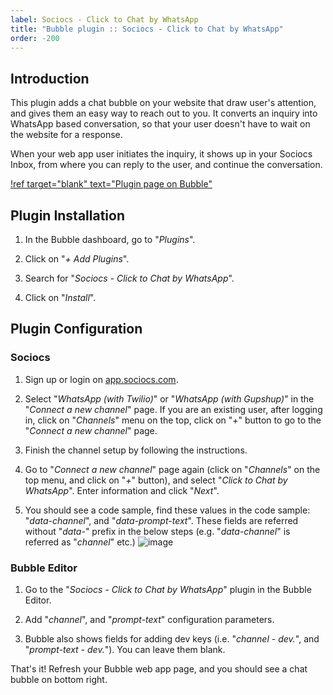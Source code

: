 ```yaml
---
label: Sociocs - Click to Chat by WhatsApp
title: "Bubble plugin :: Sociocs - Click to Chat by WhatsApp"
order: -200
---
```


## Introduction

This plugin adds a chat bubble on your website that draw user's attention, and gives them an easy way to reach out to you. It converts an inquiry into WhatsApp based conversation, so that your user doesn't have to wait on the website for a response.

When your web app user initiates the inquiry, it shows up in your Sociocs Inbox, from where you can reply to the user, and continue the conversation.

[!ref target="blank" text="Plugin page on Bubble"](https://bubble.io/plugin/sociocs---click-to-chat-by-whatsapp-1649935178739x469570815670353900)

## Plugin Installation

1. In the Bubble dashboard, go to "*Plugins*".

1. Click on "*+ Add Plugins*".

1. Search for "*Sociocs - Click to Chat by WhatsApp*".

1. Click on "*Install*".

## Plugin Configuration

### Sociocs

1. Sign up or login on <a href="https://app.sociocs.com" target="_blank">app.sociocs.com</a>.

1. Select "*WhatsApp (with Twilio)*" or "*WhatsApp (with Gupshup)*" in the "*Connect a new channel*" page. If you are an existing user, after logging in, click on "*Channels*" menu on the top, click on "*+*" button to go to the "*Connect a new channel*" page.

1. Finish the channel setup by following the instructions.

1. Go to "*Connect a new channel*" page again (click on "*Channels*" on the top menu, and click on "*+*" button), and select "*Click to Chat by WhatsApp*". Enter information and click "*Next*".

1. You should see a code sample, find these values in the code sample: "*data-channel*", and "*data-prompt-text*". These fields are referred without "*data-*" prefix in the below steps (e.g. "*data-channel*" is referred as "*channel*" etc.)
    ![image](https://user-images.githubusercontent.com/12301512/179740515-74bc9959-e04c-4ae0-85e9-87927223b5e2.png)

### Bubble Editor

1. Go to the "*Sociocs - Click to Chat by WhatsApp*" plugin in the Bubble Editor.

1. Add "*channel*", and "*prompt-text*" configuration parameters.

1. Bubble also shows fields for adding dev keys (i.e. "*channel - dev.*", and "*prompt-text - dev.*"). You can leave them blank.

That's it! Refresh your Bubble web app page, and you should see a chat bubble on bottom right.
